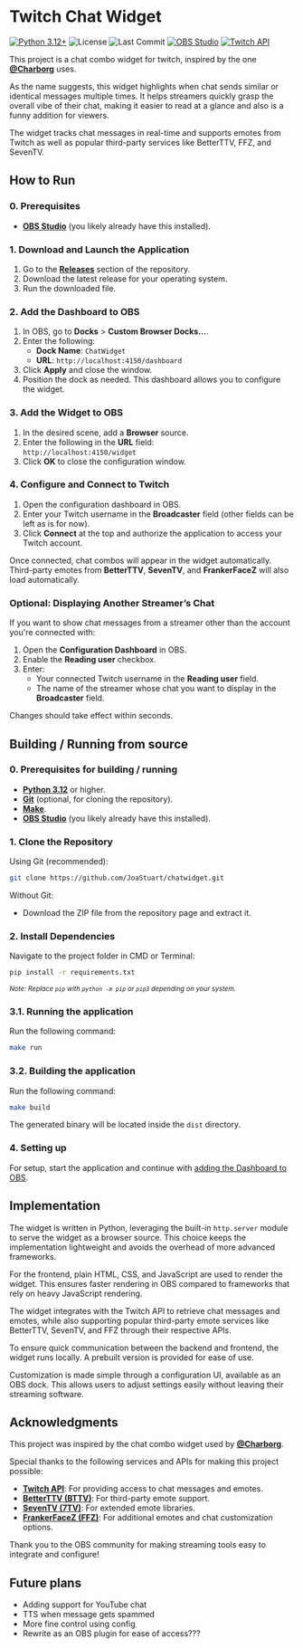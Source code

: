 # Twitch Chat Widget

[![Python 3.12+](https://img.shields.io/badge/Python-3.12%2B-blue?logo=python)](https://www.python.org/)
![License](https://img.shields.io/github/license/joastuart/chatwidget)
![Last Commit](https://img.shields.io/github/last-commit/joastuart/chatwidget)
[![OBS Studio](https://img.shields.io/badge/OBS_Studio-supported-green?logo=obsstudio)](https://obsproject.net/)
[![Twitch API](https://img.shields.io/badge/Twitch-API-%239146FF?logo=twitch)](https://dev.twitch.tv/)

This project is a chat combo widget for twitch, inspired by the one [**@Charborg**](https://twitch.tv/charborg) uses.

As the name suggests, this widget highlights when chat sends similar or identical messages multiple times. It helps streamers quickly grasp the overall vibe of their chat, making it easier to read at a glance and also is a funny addition for viewers.

The widget tracks chat messages in real-time and supports emotes from Twitch as well as popular third-party services like BetterTTV, FFZ, and SevenTV.

## How to Run

### 0. Prerequisites

- [**OBS Studio**](https://obsproject.com/download) (you likely already have this installed).

### 1. Download and Launch the Application

1. Go to the [**Releases**](https://github.com/JoaStuart/chatwidget/releases) section of the repository.
2. Download the latest release for your operating system.
3. Run the downloaded file.

### 2. Add the Dashboard to OBS

1. In OBS, go to **Docks** > **Custom Browser Docks...**.
2. Enter the following:
   - **Dock Name**: `ChatWidget`
   - **URL**: `http://localhost:4150/dashboard`
3. Click **Apply** and close the window.
4. Position the dock as needed. This dashboard allows you to configure the widget.

### 3. Add the Widget to OBS

1. In the desired scene, add a **Browser** source.
2. Enter the following in the **URL** field:  
   `http://localhost:4150/widget`
3. Click **OK** to close the configuration window.

### 4. Configure and Connect to Twitch

1. Open the configuration dashboard in OBS.
2. Enter your Twitch username in the **Broadcaster** field (other fields can be left as is for now).
3. Click **Connect** at the top and authorize the application to access your Twitch account.

Once connected, chat combos will appear in the widget automatically. Third-party emotes from **BetterTTV**, **SevenTV**, and **FrankerFaceZ** will also load automatically.

### Optional: Displaying Another Streamer’s Chat

If you want to show chat messages from a streamer other than the account you're connected with:

1. Open the **Configuration Dashboard** in OBS.
2. Enable the **Reading user** checkbox.
3. Enter:
   - Your connected Twitch username in the **Reading user** field.
   - The name of the streamer whose chat you want to display in the **Broadcaster** field.

Changes should take effect within seconds.

## Building / Running from source

### 0. Prerequisites for building / running

- [**Python 3.12**](https://www.python.org/downloads) or higher.
- [**Git**](https://git-scm.com/downloads) (optional, for cloning the repository).
- [**Make**](https://www.gnu.org/software/make/).
- [**OBS Studio**](https://obsproject.com/download) (you likely already have this installed).

### 1. Clone the Repository

Using Git (recommended):

```bash
git clone https://github.com/JoaStuart/chatwidget.git
```

Without Git:

- Download the ZIP file from the repository page and extract it.

### 2. Install Dependencies

Navigate to the project folder in CMD or Terminal:

```bash
pip install -r requirements.txt
```

<sub>_Note: Replace `pip` with `python -m pip` or `pip3` depending on your system._</sub>

### 3.1. Running the application

Run the following command:

```bash
make run
```

### 3.2. Building the application

Run the following command:

```bash
make build
```

The generated binary will be located inside the `dist` directory.

### 4. Setting up

For setup, start the application and continue with [adding the Dashboard to OBS](#2-add-the-dashboard-to-obs).

## Implementation

The widget is written in Python, leveraging the built-in `http.server` module to serve the widget as a browser source. This choice keeps the implementation lightweight and avoids the overhead of more advanced frameworks.

For the frontend, plain HTML, CSS, and JavaScript are used to render the widget. This ensures faster rendering in OBS compared to frameworks that rely on heavy JavaScript rendering.

The widget integrates with the Twitch API to retrieve chat messages and emotes, while also supporting popular third-party emote services like BetterTTV, SevenTV, and FFZ through their respective APIs.

To ensure quick communication between the backend and frontend, the widget runs locally. A prebuilt version is provided for ease of use.

Customization is made simple through a configuration UI, available as an OBS dock. This allows users to adjust settings easily without leaving their streaming software.

## Acknowledgments

This project was inspired by the chat combo widget used by [**@Charborg**](https://twitch.tv/charborg).

Special thanks to the following services and APIs for making this project possible:

- [**Twitch API**](https://dev.twitch.tv): For providing access to chat messages and emotes.
- [**BetterTTV (BTTV)**](https://betterttv.com): For third-party emote support.
- [**SevenTV (7TV)**](https://7tv.app): For extended emote libraries.
- [**FrankerFaceZ (FFZ)**](https://www.frankerfacez.com): For additional emotes and chat customization options.

Thank you to the OBS community for making streaming tools easy to integrate and configure!

## Future plans

- Adding support for YouTube chat
- TTS when message gets spammed
- More fine control using config
- Rewrite as an OBS plugin for ease of access???
